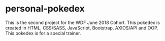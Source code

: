 # personal-pokedex
This is the second project for the WDF June 2018 Cohort. This pokedex is created in HTML, CSS/SASS, JavaScript, Bootstrap, AXIOS/API and OOP. This pokedex is for a special trainer.
